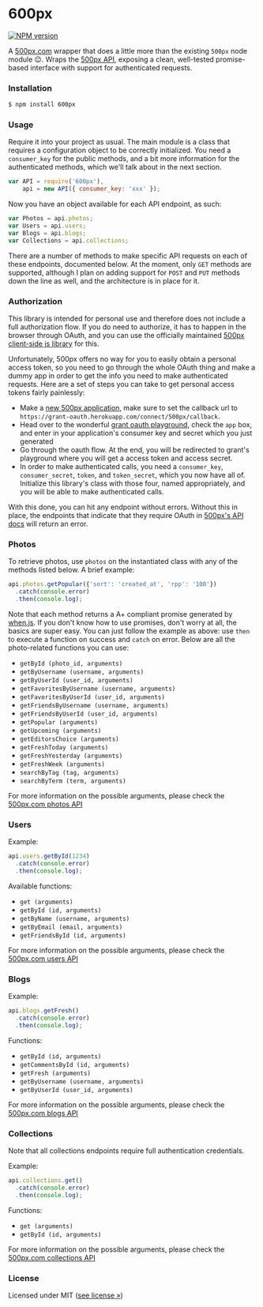 600px
=====

[![NPM version](https://badge.fury.io/js/500px.png)](http://badge.fury.io/js/500px)

A [500px.com](http://500px.com) wrapper that does a little more than the existing `500px` node module :wink:. Wraps the [500px API](http://developer.500px.com/), exposing a clean, well-tested promise-based interface with support for authenticated requests.

### Installation

```sh
$ npm install 600px
```

### Usage

Require it into your project as usual. The main module is a class that requires a configuration object to be correctly initialized. You need a `consumer_key` for the public methods, and a bit more information for the authenticated methods, which we'll talk about in the next section.

```js
var API = require('600px'),
    api = new API({ consumer_key: 'xxx' });
```

Now you have an object available for each API endpoint, as such:

```js
var Photos = api.photos;
var Users = api.users;
var Blogs = api.blogs;
var Collections = api.collections;
```

There are a number of methods to make specific API requests on each of these endpoints, documented below. At the moment, only `GET` methods are supported, although I plan on adding support for `POST` and `PUT` methods down the line as well, and the architecture is in place for it.

### Authorization

This library is intended for personal use and therefore does not include a full authorization flow. If you do need to authorize, it has to happen in the browser through OAuth, and you can use the officially maintained [500px client-side js library](https://github.com/500px/500px-js-sdk) for this.

Unfortunately, 500px offers no way for you to easily obtain a personal access token, so you need to go through the whole OAuth thing and make a dummy app in order to get the info you need to make authenticated requests. Here are a set of steps you can take to get personal access tokens fairly painlessly:

- Make a [new 500px application](https://500px.com/settings/applications), make sure to set the callback url to `https://grant-oauth.herokuapp.com/connect/500px/callback`.
- Head over to the wonderful [grant oauth playground](https://grant-oauth.herokuapp.com/#500px), check the `app` box, and enter in your application's consumer key and secret which you just generated
- Go through the oauth flow. At the end, you will be redirected to grant's playground where you will get a access token and access secret.
- In order to make authenticated calls, you need a `consumer_key`, `consumer_secret`, `token`, and `token_secret`, which you now have all of. Initialize this library's class with those four, named appropriately, and you will be able to make authenticated calls.

With this done, you can hit any endpoint without errors. Without this in place, the endpoints that indicate that they require OAuth in [500px's API docs](https://github.com/500px/api-documentation) will return an error.

### Photos

To retrieve photos, use `photos` on the instantiated class with any of the methods listed below. A brief example:

```javascript
api.photos.getPopular({'sort': 'created_at', 'rpp': '100'})
  .catch(console.error)
  .then(console.log);
```

Note that each method returns a A+ compliant promise generated by [when.js](https://github.com/cujojs/when). If you don't know how to use promises, don't worry at all, the basics are super easy. You can just follow the example as above: use `then` to execute a function on success and `catch` on error. Below are all the photo-related functions you can use:

* `getById (photo_id, arguments)`
* `getByUsername (username, arguments)`
* `getByUserId (user_id, arguments)`
* `getFavoritesByUsername (username, arguments)`
* `getFavoritesByUserId (user_id, arguments)`
* `getFriendsByUsername (username, arguments)`
* `getFriendsByUserId (user_id, arguments)`
* `getPopular (arguments)`
* `getUpcoming (arguments)`
* `getEditorsChoice (arguments)`
* `getFreshToday (arguments)`
* `getFreshYesterday (arguments)`
* `getFreshWeek (arguments)`
* `searchByTag (tag, arguments)`
* `searchByTerm (term, arguments)`

For more information on the possible arguments, please check the [500px.com photos API](http://developer.500px.com/docs/photos-index)

### Users

Example:

```javascript
api.users.getById(1234)
  .catch(console.error)
  .then(console.log);
```

Available functions:

* `get (arguments)`
* `getById (id, arguments)`
* `getByName (username, arguments)`
* `getByEmail (email, arguments)`
* `getFriendsById (id, arguments)`

For more information on the possible arguments, please check the [500px.com users API](http://developer.500px.com/docs/users-index)

### Blogs

Example:

```javascript
api.blogs.getFresh()
  .catch(console.error)
  .then(console.log);
```

Functions:

* `getById (id, arguments)`
* `getCommentsById (id, arguments)`
* `getFresh (arguments)`
* `getByUsername (username, arguments)`
* `getByUserId (user_id, arguments)`

For more information on the possible arguments, please check the [500px.com blogs API](http://developer.500px.com/docs/blogs-index)

### Collections

Note that all collections endpoints require full authentication credentials.

Example:

```javascript
api.collections.get()
  .catch(console.error)
  .then(console.log);
```

Functions:

* `get (arguments)`
* `getById (id, arguments)`

For more information on the possible arguments, please check the [500px.com collections API](http://developer.500px.com/docs/collections-index)

### License

Licensed under MIT ([see license »](LICENSE))
